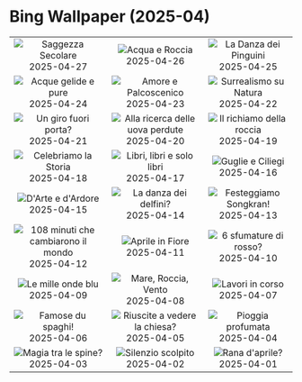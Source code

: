 # Bing Wallpaper (2025-04)

|  |  |  |
|:---:|:---:|:---:|
| ![](https://www.bing.com/th?id=OHR.RedwoodGrove_IT-IT2059060159_400x240.jpg "Saggezza Secolare") 2025-04-27 | ![](https://www.bing.com/th?id=OHR.BrucePeninsula_IT-IT1903425741_400x240.jpg "Acqua e Roccia") 2025-04-26 | ![](https://www.bing.com/th?id=OHR.MagellanicPenguin_IT-IT1778784018_400x240.jpg "La Danza dei Pinguini") 2025-04-25 |
| ![](https://www.bing.com/th?id=OHR.KenaiSpires_IT-IT1719586029_400x240.jpg "Acque gelide e pure") 2025-04-24 | ![](https://www.bing.com/th?id=OHR.GlobeTheatre_IT-IT1664921161_400x240.jpg "Amore e Palcoscenico") 2025-04-23 | ![](https://www.bing.com/th?id=OHR.YellowstoneSpring_IT-IT1564316273_400x240.jpg "Surrealismo su Natura") 2025-04-22 |
| ![](https://www.bing.com/th?id=OHR.PitiglianoPasquetta_IT-IT4003845136_400x240.jpg "Un giro fuori porta?") 2025-04-21 | ![](https://www.bing.com/th?id=OHR.BunnyLove_IT-IT3916580301_400x240.jpg "Alla ricerca delle uova perdute") 2025-04-20 | ![](https://www.bing.com/th?id=OHR.ZionValley_IT-IT1237391753_400x240.jpg "Il richiamo della roccia") 2025-04-19 |
| ![](https://www.bing.com/th?id=OHR.GoremeTurkey_IT-IT1187292514_400x240.jpg "Celebriamo la Storia") 2025-04-18 | ![](https://www.bing.com/th?id=OHR.PeabodyBaltimore_IT-IT8224367841_400x240.jpg "Libri, libri e solo libri") 2025-04-17 | ![](https://www.bing.com/th?id=OHR.MilanSpringCiliegi_IT-IT8049577261_400x240.jpg "Guglie e Ciliegi") 2025-04-16 |
| ![](https://www.bing.com/th?id=OHR.BeachArt_IT-IT8015252028_400x240.jpg "D'Arte e d'Ardore") 2025-04-15 | ![](https://www.bing.com/th?id=OHR.SpottedDolphins_IT-IT7838462769_400x240.jpg "La danza dei delfini?") 2025-04-14 | ![](https://www.bing.com/th?id=OHR.ThailandPagodas_IT-IT7756165601_400x240.jpg "Festeggiamo Songkran!") 2025-04-13 |
| ![](https://www.bing.com/th?id=OHR.SpaceFlight_IT-IT7664385047_400x240.jpg "108 minuti che cambiarono il mondo") 2025-04-12 | ![](https://www.bing.com/th?id=OHR.TulipsWindmill_IT-IT0852704157_400x240.jpg "Aprile in Fiore") 2025-04-11 | ![](https://www.bing.com/th?id=OHR.LittleFoxes_IT-IT0375371643_400x240.jpg "6 sfumature di rosso?") 2025-04-10 |
| ![](https://www.bing.com/th?id=OHR.BlueNaxos_IT-IT4796672311_400x240.jpg "Le mille onde blu") 2025-04-09 | ![](https://www.bing.com/th?id=OHR.LagoaPortugal_IT-IT6204367726_400x240.jpg "Mare, Roccia, Vento") 2025-04-08 | ![](https://www.bing.com/th?id=OHR.BeaverDay_IT-IT8371039769_400x240.jpg "Lavori in corso") 2025-04-07 |
| ![](https://www.bing.com/th?id=OHR.CarbonaraDay_IT-IT2080771090_400x240.jpg "Famose du spaghi!") 2025-04-06 | ![](https://www.bing.com/th?id=OHR.GaztelugatxeSunset_IT-IT9513907046_400x240.jpg "Riuscite a vedere la chiesa?") 2025-04-05 | ![](https://www.bing.com/th?id=OHR.CherryBlossomDC_IT-IT5867846300_400x240.jpg "Pioggia profumata") 2025-04-04 |
| ![](https://www.bing.com/th?id=OHR.SaguaroRainbow_IT-IT7336031543_400x240.jpg "Magia tra le spine?") 2025-04-03 | ![](https://www.bing.com/th?id=OHR.UtahBadlands_IT-IT7290436395_400x240.jpg "Silenzio scolpito") 2025-04-02 | ![](https://www.bing.com/th?id=OHR.TicanFrog_IT-IT7236834033_400x240.jpg "Rana d'aprile?") 2025-04-01 |

